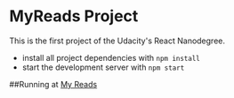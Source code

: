 # MyReads Project
This is the first project of the Udacity's React Nanodegree.

* install all project dependencies with `npm install`
* start the development server with `npm start`


##Running at [My Reads](https://my-books-tracking.herokuapp.com/)
